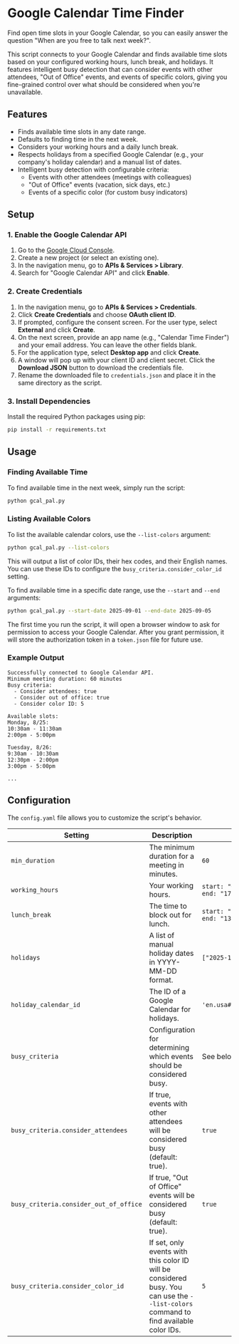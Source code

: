 # Google Calendar Time Finder

Find open time slots in your Google Calendar, so you can easily answer the question "When are you free to talk next week?".

This script connects to your Google Calendar and finds available time slots based on your configured working hours, lunch break, and holidays. It features intelligent busy detection that can consider events with other attendees, "Out of Office" events, and events of specific colors, giving you fine-grained control over what should be considered when you're unavailable.

## Features

-   Finds available time slots in any date range.
-   Defaults to finding time in the next week.
-   Considers your working hours and a daily lunch break.
-   Respects holidays from a specified Google Calendar (e.g., your company's holiday calendar) and a manual list of dates.
-   Intelligent busy detection with configurable criteria:
    -   Events with other attendees (meetings with colleagues)
    -   "Out of Office" events (vacation, sick days, etc.)
    -   Events of a specific color (for custom busy indicators)

## Setup

### 1. Enable the Google Calendar API

1.  Go to the [Google Cloud Console](https://console.cloud.google.com/).
2.  Create a new project (or select an existing one).
3.  In the navigation menu, go to **APIs & Services > Library**.
4.  Search for "Google Calendar API" and click **Enable**.

### 2. Create Credentials

1.  In the navigation menu, go to **APIs & Services > Credentials**.
2.  Click **Create Credentials** and choose **OAuth client ID**.
3.  If prompted, configure the consent screen. For the user type, select **External** and click **Create**.
4.  On the next screen, provide an app name (e.g., "Calendar Time Finder") and your email address. You can leave the other fields blank.
5.  For the application type, select **Desktop app** and click **Create**.
6.  A window will pop up with your client ID and client secret. Click the **Download JSON** button to download the credentials file.
7.  Rename the downloaded file to `credentials.json` and place it in the same directory as the script.

### 3. Install Dependencies

Install the required Python packages using pip:

```bash
pip install -r requirements.txt
```

## Usage

### Finding Available Time

To find available time in the next week, simply run the script:

```bash
python gcal_pal.py
```

### Listing Available Colors

To list the available calendar colors, use the `--list-colors` argument:

```bash
python gcal_pal.py --list-colors
```

This will output a list of color IDs, their hex codes, and their English names. You can use these IDs to configure the `busy_criteria.consider_color_id` setting.

To find available time in a specific date range, use the `--start` and `--end` arguments:

```bash
python gcal_pal.py --start-date 2025-09-01 --end-date 2025-09-05
```

The first time you run the script, it will open a browser window to ask for permission to access your Google Calendar. After you grant permission, it will store the authorization token in a `token.json` file for future use.

### Example Output

```
Successfully connected to Google Calendar API.
Minimum meeting duration: 60 minutes
Busy criteria:
  - Consider attendees: true
  - Consider out of office: true
  - Consider color ID: 5

Available slots:
Monday, 8/25:
10:30am - 11:30am
2:00pm - 5:00pm

Tuesday, 8/26:
9:30am - 10:30am
12:30pm - 2:00pm
3:00pm - 5:00pm

...
```

## Configuration

The `config.yaml` file allows you to customize the script's behavior.

| Setting               | Description                                                                                                                               | Example                                                 |
| --------------------- | ----------------------------------------------------------------------------------------------------------------------------------------- | ------------------------------------------------------- |
| `min_duration`        | The minimum duration for a meeting in minutes.                                                                                            | `60`                                                    |
| `working_hours`       | Your working hours.                                                                                                                       | `start: "09:00"`<br>`end: "17:00"`                      |
| `lunch_break`         | The time to block out for lunch.                                                                                                          | `start: "12:00"`<br>`end: "13:00"`                      |
| `holidays`            | A list of manual holiday dates in YYYY-MM-DD format.                                                                                      | `["2025-12-25"]`                                        |
| `holiday_calendar_id` | The ID of a Google Calendar for holidays.                                                                                                 | `'en.usa#holiday@group.v.calendar.google.com'`          |
| `busy_criteria`       | Configuration for determining which events should be considered busy.                                                                     | See below                                               |
| `busy_criteria.consider_attendees` | If true, events with other attendees will be considered busy (default: true).                                              | `true`                                                  |
| `busy_criteria.consider_out_of_office` | If true, "Out of Office" events will be considered busy (default: true).                                              | `true`                                                  |
| `busy_criteria.consider_color_id` | If set, only events with this color ID will be considered busy. You can use the `--list-colors` command to find available color IDs. | `5`                                                     |
